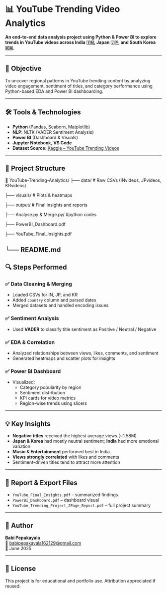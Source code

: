 # 📊 YouTube Trending Video Analytics

**An end-to-end data analysis project using Python & Power BI to explore trends in YouTube videos across India 🇮🇳, Japan 🇯🇵, and South Korea 🇰🇷.**

---

## 🎯 Objective

To uncover regional patterns in YouTube trending content by analyzing video engagement, sentiment of titles, and category performance using Python-based EDA and Power BI dashboarding.

---

## 🛠 Tools & Technologies

- **Python** (Pandas, Seaborn, Matplotlib)
- **NLP**: NLTK (VADER Sentiment Analysis)
- **Power BI** (Dashboard & Visuals)
- **Jupyter Notebook**, **VS Code**
- **Dataset Source**: [Kaggle – YouTube Trending Videos](https://www.kaggle.com/datasets/datasnaek/youtube-new)

---

## 📂 Project Structure

📁 YouTube-Trending-Analytics/
├── data/ # Raw CSVs (INvideos, JPvideos, KRvideos)

├── visuals/ # Plots & heatmaps

├── output/ # Final insights and reports

├── Analyse.py & Merge.py/ #python codes

├── PowerBI_Dashboard.pdf

├── YouTube_Final_Insights.pdf

└── README.md
---

## 🔍 Steps Performed

### ✅ Data Cleaning & Merging
- Loaded CSVs for IN, JP, and KR
- Added `country` column and parsed dates
- Merged datasets and handled encoding issues

### ✅ Sentiment Analysis
- Used **VADER** to classify title sentiment as Positive / Neutral / Negative

### ✅ EDA & Correlation
- Analyzed relationships between views, likes, comments, and sentiment
- Generated heatmaps and scatter plots for insights

### ✅ Power BI Dashboard
- Visualized:
  - Category popularity by region
  - Sentiment distribution
  - KPI cards for video metrics
  - Region-wise trends using slicers

---

## 💡 Key Insights

- **Negative titles** received the highest average views (~1.58M)
- **Japan & Korea** had mostly neutral sentiment; **India** had more emotional variation
- **Music & Entertainment** performed best in India
- **Views strongly correlated** with likes and comments
- Sentiment-driven titles tend to attract more attention

---

## 📘 Report & Export Files

- `YouTube_Final_Insights.pdf` – summarized findings
- `PowerBI_Dashboard.pdf` – dashboard visual
- `YouTube_Trending_Project_2Page_Report.pdf` – full project summary

---

## 👤 Author

**Babi Pepakayala**  
📧 babipepakayala162129@gmail.com  
📅 June 2025

---

## 📌 License

This project is for educational and portfolio use. Attribution appreciated if reused.
